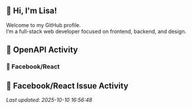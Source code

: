 ## 👋 Hi, I'm Lisa!

Welcome to my GitHub profile.  
I’m a full-stack web developer focused on frontend, backend, and design.

## 📢 OpenAPI Activity
### 🦋 Facebook/React
<!--REACT_START-->
## 🦋 Facebook/React Issue Activity


_Last updated: 2025-10-10 16:56:48_
<!--REACT_END-->


<!--
**hsyeun/hsyeun** is a ✨ _special_ ✨ repository because its `README.md` (this file) appears on your GitHub profile.

Here are some ideas to get you started:

- 🔭 I’m currently working on ...
- 🌱 I’m currently learning ...
- 👯 I’m looking to collaborate on ...
- 🤔 I’m looking for help with ...
- 💬 Ask me about ...
- 📫 How to reach me: ...
- 😄 Pronouns: ...
- ⚡ Fun fact: ...
-->
